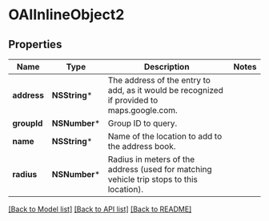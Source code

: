# OAIInlineObject2

## Properties
Name | Type | Description | Notes
------------ | ------------- | ------------- | -------------
**address** | **NSString*** | The address of the entry to add, as it would be recognized if provided to maps.google.com. | 
**groupId** | **NSNumber*** | Group ID to query. | 
**name** | **NSString*** | Name of the location to add to the address book. | 
**radius** | **NSNumber*** | Radius in meters of the address (used for matching vehicle trip stops to this location). | 

[[Back to Model list]](../README.md#documentation-for-models) [[Back to API list]](../README.md#documentation-for-api-endpoints) [[Back to README]](../README.md)


